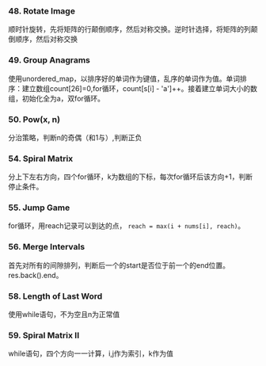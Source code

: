 ### 48. Rotate Image
顺时针旋转，先将矩阵的行颠倒顺序，然后对称交换。逆时针选择，将矩阵的列颠倒顺序，然后对称交换

### 49. Group Anagrams
使用unordered_map，以排序好的单词作为键值，乱序的单词作为值。单词排序：建立数组count[26]=0,for循环，count[s[i] - 'a']++。接着建立单词大小的数组，初始化全为a，双for循环。

### 50. Pow(x, n)
分治策略，判断n的奇偶（和1与）,判断正负

### 54. Spiral Matrix
分上下左右方向，四个for循环，k为数组的下标，每次for循环后该方向+1，判断停止条件。

### 55. Jump Game
for循环，用reach记录可以到达的点， `reach = max(i + nums[i], reach)`。

### 56. Merge Intervals
首先对所有的间隙排列，判断后一个的start是否位于前一个的end位置。res.back().end。

### 58. Length of Last Word
使用while语句，不为空且n为正常值

### 59. Spiral Matrix II
while语句，四个方向一一计算，i,j作为索引，k作为值
